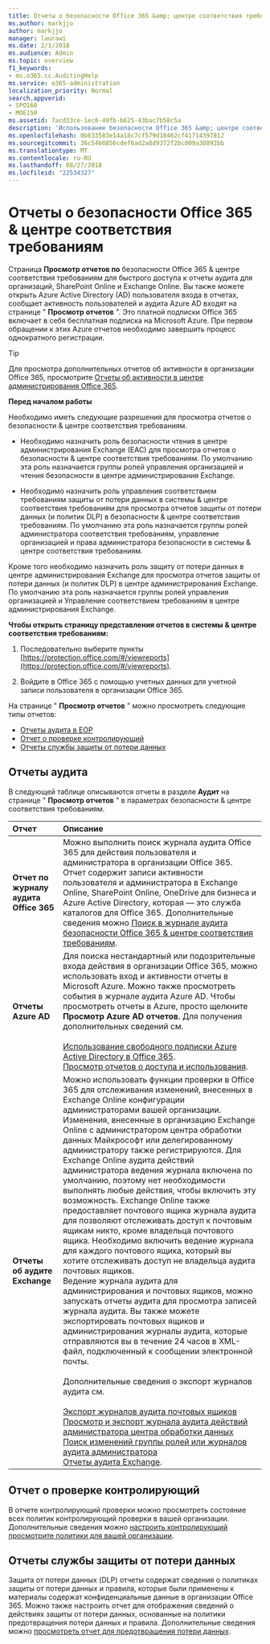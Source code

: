 ```yaml
---
title: Отчеты о безопасности Office 365 &amp; центре соответствия требованиям
ms.author: markjjo
author: markjjo
manager: laurawi
ms.date: 2/1/2018
ms.audience: Admin
ms.topic: overview
f1_keywords:
- ms.o365.cc.AuditingHelp
ms.service: o365-administration
localization_priority: Normal
search.appverid:
- SPO160
- MOE150
ms.assetid: 7acd33ce-1ec8-49fb-b625-43bac7b58c5a
description: 'Использование безопасности Office 365 &amp; центре соответствия требованиям для получения различных отчетов для вашей организации SharePoint Online и Exchange Online, а также Azure Active Directory отчетов.  '
ms.openlocfilehash: 0b633583e14a18c7cf579d10462cf41714397812
ms.sourcegitcommit: 36c5466056cdef6ad2a8d9372f2bc009a30892bb
ms.translationtype: MT
ms.contentlocale: ru-RU
ms.lasthandoff: 08/27/2018
ms.locfileid: "22534327"
---
```

# <a name="reports-in-the-office-365-security-amp-compliance-center"></a>Отчеты о безопасности Office 365 &amp; центре соответствия требованиям

Страница **Просмотр отчетов по** безопасности Office 365 &amp; центре соответствия требованиям для быстрого доступа к отчеты аудита для организаций, SharePoint Online и Exchange Online. Вы также можете открыть Azure Active Directory (AD) пользователя входа в отчетах, сообщает активность пользователей и аудита Azure AD входят на странице " **Просмотр отчетов** ". Это платной подписки Office 365 включает в себя бесплатная подписка на Microsoft Azure. При первом обращении к этих Azure отчетов необходимо завершить процесс однократного регистрации. 
  
> [!TIP]
> Для просмотра дополнительных отчетов об активности в организации Office 365, просмотрите [Отчеты об активности в центре администрирования Office 365](https://support.office.com/article/0d6dfb17-8582-4172-a9a9-aed798150263). 
  
 **Перед началом работы**
  
Необходимо иметь следующие разрешения для просмотра отчетов о безопасности &amp; центре соответствия требованиям.
  
- Необходимо назначить роль безопасности чтения в центре администрирования Exchange (EAC) для просмотра отчетов о безопасности &amp; центре соответствия требованиям. По умолчанию эта роль назначается группы ролей управления организацией и чтения безопасности в центре администрирования Exchange.
    
- Необходимо назначить роль управления соответствием требованиям защиты от потери данных в системы &amp; центре соответствия требованиям для просмотра отчетов защиты от потери данных (и политик DLP) в безопасности &amp; центре соответствия требованиям. По умолчанию эта роль назначается группы ролей администратора соответствия требованиям, управление организацией и права администратора безопасности в системы &amp; центре соответствия требованиям.
    
Кроме того необходимо назначить роль защиту от потери данных в центре администрирования Exchange для просмотра отчетов защиты от потери данных (и политик DLP) в центре администрирования Exchange. По умолчанию эта роль назначается группы ролей управления организацией и Управление соответствием требованиям в центре администрирования Exchange.
  
 **Чтобы открыть страницу представления отчетов в системы &amp; центре соответствия требованиям:**
  
1. Последовательно выберите пункты [https://protection.office.com/#/viewreports](https://protection.office.com/#/viewreports).
    
2. Войдите в Office 365 с помощью учетных данных для учетной записи пользователя в организации Office 365.
    
На странице " **Просмотр отчетов** " можно просмотреть следующие типы отчетов: 
  
- [Отчеты аудита в EOP](#auditing-reports)
- [Отчет о проверке контролирующий](#supervisory-review-report)
- [Отчеты службы защиты от потери данных](#data-loss-prevention-reports)
    
## <a name="auditing-reports"></a>Отчеты аудита

В следующей таблице описываются отчеты в разделе **Аудит** на странице " **Просмотр отчетов** " в параметрах безопасности &amp; центре соответствия требованиям. 
  
|**Отчет**|**Описание**|
|:-----|:-----|
|**Отчет по журналу аудита Office 365** <br/> |Можно выполнить поиск журнала аудита Office 365 для действия пользователя и администратора в организации Office 365. Отчет содержит записи активности пользователя и администратора в Exchange Online, SharePoint Online, OneDrive для бизнеса и Azure Active Directory, которая — это служба каталогов для Office 365. Дополнительные сведения можно [Поиск в журнале аудита безопасности Office 365 &amp; центре соответствия требованиям](search-the-audit-log-in-security-and-compliance.md).<br/> |
|**Отчеты Azure AD** <br/> |Для поиска нестандартный или подозрительные входа действия в организации Office 365, можно использовать вход и активности отчеты в Microsoft Azure. Можно также просмотреть события в журнале аудита Azure AD. Чтобы просмотреть отчеты в Azure, просто щелкните **Просмотр Azure AD отчетов**. Для получения дополнительных сведений см.<br/><br/>[Использование свободного подписки Azure Active Directory в Office 365](use-your-free-azure-ad-subscription-in-office-365.md). <br/> [Просмотр отчетов о доступа и использования](http://go.microsoft.com/fwlink/p/?LinkId=506902).  <br/> |
|**Отчеты об аудите Exchange** <br/> | Можно использовать функции проверки в Office 365 для отслеживания изменений, внесенных в Exchange Online конфигурации администраторами вашей организации. Изменения, внесенные в организацию Exchange Online с администратором центра обработки данных Майкрософт или делегированному администратору также регистрируются. Для Exchange Online аудита действий администратора ведения журнала включена по умолчанию, поэтому нет необходимости выполнять любые действия, чтобы включить эту возможность. Exchange Online также предоставляет почтового ящика журнала аудита для позволяют отслеживать доступ к почтовым ящикам никто, кроме владельца почтового ящика. Необходимо включить ведение журнала для каждого почтового ящика, который вы хотите отслеживать доступ не владельца аудита почтовых ящиков.<br/>  Ведение журнала аудита для администрирования и почтовых ящиков, можно запускать отчеты аудита для просмотра записей журнала аудита. Вы также можете экспортировать почтовых ящиков и администрирования журналы аудита, которые отправляются вы в течение 24 часов в XML-файл, подключенный к сообщении электронной почты.<br/><br/>Дополнительные сведения о экспорт журналов аудита см.  <br/><br/> [Экспорт журналов аудита почтовых ящиков](http://go.microsoft.com/fwlink/p/?LinkID=404104) <br/> [Просмотр и экспорт журнала аудита действий администратора центра обработки данных](http://go.microsoft.com/fwlink/p/?LinkId=404109) <br/> [Поиск изменений группы ролей или журналов аудита администратора](http://go.microsoft.com/fwlink/p/?LinkId=404105) <br/>   [Отчеты аудита Exchange](http://go.microsoft.com/fwlink/p/?LinkID=395232).  <br/> |
   
## <a name="supervisory-review-report"></a>Отчет о проверке контролирующий

В отчете контролирующий проверки можно просмотреть состояние всех политик контролирующий проверки в вашей организации. Дополнительные сведения можно [настроить контролирующий просмотрите политики для вашей организации](configure-supervision-policies.md).
  
## <a name="data-loss-prevention-reports"></a>Отчеты службы защиты от потери данных

Защита от потери данных (DLP) отчеты содержат сведения о политиках защиты от потери данных и правила, которые были применены к материалы содержат конфиденциальные данные в организации Office 365. Можно также настроить отчет для отображения сведений о действиях защиты от потери данных, основанные на политики предотвращения потери данных и правила. Дополнительные сведения можно [просмотреть отчет для предотвращения потери данных](view-the-dlp-reports.md).
